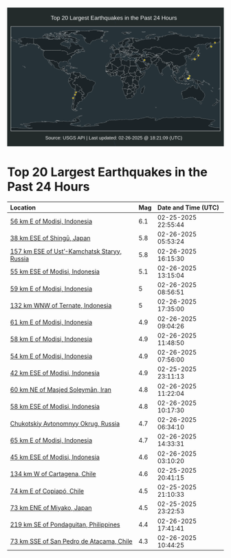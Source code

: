 ![Map](./map.png)

# Top 20 Largest Earthquakes in the Past 24 Hours

| Location | Mag | Date and Time (UTC) |
|:---|:---|:---|
| [56 km E of Modisi, Indonesia](https://earthquake.usgs.gov/earthquakes/eventpage/us6000pvgx) | 6.1 | 02-25-2025 22:55:44 |
| [38 km ESE of Shingū, Japan](https://earthquake.usgs.gov/earthquakes/eventpage/us6000pvj5) | 5.8 | 02-26-2025 05:53:24 |
| [157 km ESE of Ust’-Kamchatsk Staryy, Russia](https://earthquake.usgs.gov/earthquakes/eventpage/us6000pvm4) | 5.8 | 02-26-2025 16:15:30 |
| [55 km ESE of Modisi, Indonesia](https://earthquake.usgs.gov/earthquakes/eventpage/us6000pvla) | 5.1 | 02-26-2025 13:15:04 |
| [59 km E of Modisi, Indonesia](https://earthquake.usgs.gov/earthquakes/eventpage/us6000pvk7) | 5 | 02-26-2025 08:56:51 |
| [132 km WNW of Ternate, Indonesia](https://earthquake.usgs.gov/earthquakes/eventpage/us6000pvnk) | 5 | 02-26-2025 17:35:00 |
| [61 km E of Modisi, Indonesia](https://earthquake.usgs.gov/earthquakes/eventpage/us6000pvka) | 4.9 | 02-26-2025 09:04:26 |
| [58 km E of Modisi, Indonesia](https://earthquake.usgs.gov/earthquakes/eventpage/us6000pvkw) | 4.9 | 02-26-2025 11:48:50 |
| [54 km E of Modisi, Indonesia](https://earthquake.usgs.gov/earthquakes/eventpage/us6000pvju) | 4.9 | 02-26-2025 07:56:00 |
| [42 km ESE of Modisi, Indonesia](https://earthquake.usgs.gov/earthquakes/eventpage/us6000pvh5) | 4.9 | 02-25-2025 23:11:13 |
| [60 km NE of Masjed Soleymān, Iran](https://earthquake.usgs.gov/earthquakes/eventpage/us6000pvkv) | 4.8 | 02-26-2025 11:22:04 |
| [58 km ESE of Modisi, Indonesia](https://earthquake.usgs.gov/earthquakes/eventpage/us6000pvkk) | 4.8 | 02-26-2025 10:17:30 |
| [Chukotskiy Avtonomnyy Okrug, Russia](https://earthquake.usgs.gov/earthquakes/eventpage/us6000pvje) | 4.7 | 02-26-2025 06:34:10 |
| [65 km E of Modisi, Indonesia](https://earthquake.usgs.gov/earthquakes/eventpage/us6000pvlm) | 4.7 | 02-26-2025 14:33:31 |
| [45 km ESE of Modisi, Indonesia](https://earthquake.usgs.gov/earthquakes/eventpage/us6000pvif) | 4.6 | 02-26-2025 03:10:20 |
| [134 km W of Cartagena, Chile](https://earthquake.usgs.gov/earthquakes/eventpage/us6000pvfs) | 4.6 | 02-25-2025 20:41:15 |
| [74 km E of Copiapó, Chile](https://earthquake.usgs.gov/earthquakes/eventpage/us6000pvfy) | 4.5 | 02-25-2025 21:10:33 |
| [73 km ENE of Miyako, Japan](https://earthquake.usgs.gov/earthquakes/eventpage/us6000pvha) | 4.5 | 02-25-2025 23:22:53 |
| [219 km SE of Pondaguitan, Philippines](https://earthquake.usgs.gov/earthquakes/eventpage/us6000pvnl) | 4.4 | 02-26-2025 17:41:41 |
| [73 km SSE of San Pedro de Atacama, Chile](https://earthquake.usgs.gov/earthquakes/eventpage/us6000pvkm) | 4.3 | 02-26-2025 10:44:25 |
